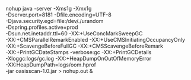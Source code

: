 nohup java -server -Xms1g -Xmx1g \
-Dserver.port=8181 -Dfile.encoding=UTF-8 \
-Djava.security.egd=file:/dev/./urandom \
-Dspring.profiles.active=prod \
-Dsun.net.inetaddr.ttl=60 -XX:+UseConcMarkSweepGC \
-XX:+CMSParallelRemarkEnabled -XX:+UseCMSInitiatingOccupancyOnly \
-XX:+ScavengeBeforeFullGC -XX:+CMSScavengeBeforeRemark \
-XX:+PrintGCDateStamps -verbose:gc -XX:+PrintGCDetails \
-Xloggc:logs/gc.log -XX:+HeapDumpOnOutOfMemoryError \
-XX:HeapDumpPath=logs/oom.hprof \
-jar oasisscan-1.0.jar > nohup.out &